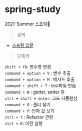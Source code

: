 # spring-study
2021-Summer 스프링🌱

> 강의  

- [스프링 입문](https://www.inflearn.com/course/%EC%8A%A4%ED%94%84%EB%A7%81-%EC%9E%85%EB%AC%B8-%EC%8A%A4%ED%94%84%EB%A7%81%EB%B6%80%ED%8A%B8)

> 단축키 

`shift + f6`: 변수명 변경   
`command + option + V` : 변수 추출  
`command + option + M` : 메서드 추출  
`command + shift + T` : test파일 만듦  
`command + N` : getter, setter 등   
`ctrl + shift + enter`: 코드 자동완성  
`command + O` : 폴더 찾기  
`command + P`: 인자 값 보기  
`ctrl + T` : Refactor 관련   
`ctrl + R`: 이전 실행

